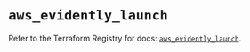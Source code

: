 # `aws_evidently_launch`

Refer to the Terraform Registry for docs: [`aws_evidently_launch`](https://registry.terraform.io/providers/hashicorp/aws/6.12.0/docs/resources/evidently_launch).
